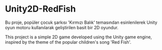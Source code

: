 # Unity2D-RedFish
Bu proje, popüler çocuk şarkısı 'Kırmızı Balık' temasından esinlenilerek Unity oyun motoru kullanılarak geliştirilen basit bir 2D oyundur.  

This project is a simple 2D game developed using the Unity game engine, inspired by the theme of the popular children's song 'Red Fish'.
